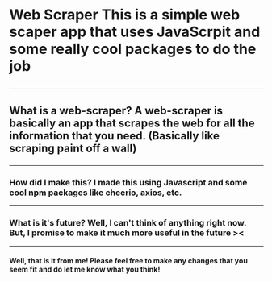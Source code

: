 <h1> Web Scraper
This is a simple web scaper app that uses JavaScrpit and some really cool packages to do the job

<hr>
<h2> What is a web-scraper?
A web-scraper is basically an app that scrapes the web for all the information that you need. (Basically like scraping paint off a wall)

<hr>
<h3> How did I make this?
I made this using Javascript and some cool npm packages like cheerio, axios, etc.

<hr>
<h3> What is it's future?
Well, I can't think of anything right now. But, I promise to make it much more useful in the future ><

<hr>

<h4> Well, that is it from me! Please feel free to make any changes that you seem fit and do let me know what you think!
